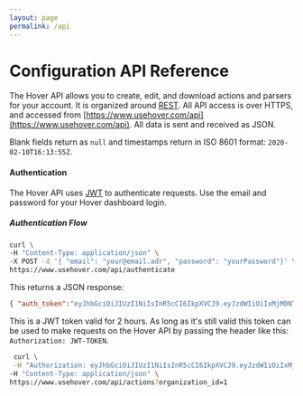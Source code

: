 ```yaml
---
layout: page
permalink: /api
---
```


# Configuration API Reference

The Hover API allows you to create, edit, and download actions and parsers for your account. It is organized around [REST](http://en.wikipedia.org/wiki/Representational_State_Transfer). All API access is over HTTPS, and accessed from [https://www.usehover.com/api](https://www.usehover.com/api). All data is sent and received as JSON.

Blank fields return as `null` and timestamps return in ISO 8601 format: `2020-02-10T16:13:55Z`.

#### Authentication
The Hover API uses [JWT](https://jwt.io/) to authenticate requests. Use the email and password for your Hover dashboard login.

##### Authentication Flow

```bash
curl \
-H "Content-Type: application/json" \
-X POST -d '{ "email": "your@email.adr", "password": "yourPassword"}' \
https://www.usehover.com/api/authenticate
```

This returns a JSON response:
```json
{ "auth_token":"eyJhbGciOiJIUzI1NiIsInR5cCI6IkpXVCJ9.eyJzdWIiOiIxMjM0NTY3ODkwIiwibmFtZSI6IkpvaG4gRG9lIiwiaWF0IjoxNTE2MjM5MDIyfQ.SflKxwRJSMeKKF2QT4fwpMeJf36POk6yJV_adQssw5c" }
```

This is a JWT token valid for 2 hours. As long as it's still valid this token can be used to make requests on the Hover API by passing the header like this: `Authorization: JWT-TOKEN`.

```bash
 curl \
 -H "Authorization: eyJhbGciOiJIUzI1NiIsInR5cCI6IkpXVCJ9.eyJzdWIiOiIxMjM0NTY3ODkwIiwibmFtZSI6IkpvaG4gRG9lIiwiaWF0IjoxNTE2MjM5MDIyfQ.SflKxwRJSMeKKF2QT4fwpMeJf36POk6yJV_adQssw5c" \
-H "Content-Type: application/json" \
https://www.usehover.com/api/actions?organization_id=1
```
